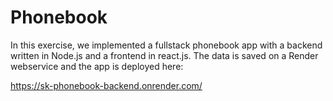 # Phonebook

In this exercise, we implemented a fullstack phonebook app with a backend written in Node.js and a frontend in react.js. The data is saved on a Render webservice and the app is deployed here: 

https://sk-phonebook-backend.onrender.com/

